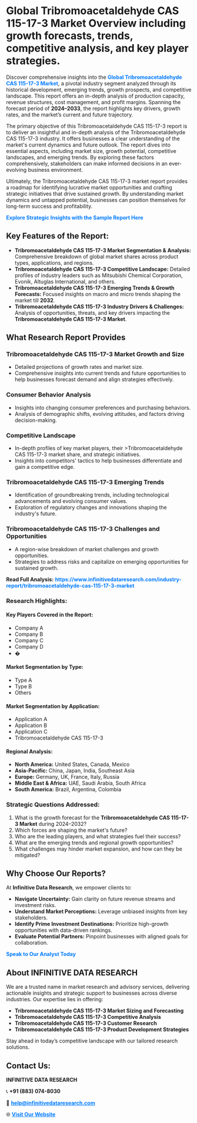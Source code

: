 <h1>Global Tribromoacetaldehyde CAS 115-17-3 Market Overview including growth forecasts, trends, competitive analysis, and key player strategies.</h1>
<p>
Discover comprehensive insights into the 
<a href="https://www.infinitivedataresearch.com/industry-report/tribromoacetaldehyde-cas-115-17-3-market" rel="dofollow" style="color: #007BFF; text-decoration: none;"><strong>Global Tribromoacetaldehyde CAS 115-17-3 Market</strong></a>, a pivotal industry segment analyzed through its historical development, emerging trends, growth prospects, and competitive landscape. This report offers an in-depth analysis of production capacity, revenue structures, cost management, and profit margins. Spanning the forecast period of <strong>2024–2033</strong>, the report highlights key drivers, growth rates, and the market’s current and future trajectory.
</p>
<p>
The primary objective of this Tribromoacetaldehyde CAS 115-17-3 report is to deliver an insightful and in-depth analysis of the Tribromoacetaldehyde CAS 115-17-3 industry. It offers businesses a clear understanding of the market's current dynamics and future outlook. The report dives into essential aspects, including market size, growth potential, competitive landscapes, and emerging trends. By exploring these factors comprehensively, stakeholders can make informed decisions in an ever-evolving business environment.
</p>
<p>
Ultimately, the Tribromoacetaldehyde CAS 115-17-3 market report provides a roadmap for identifying lucrative market opportunities and crafting strategic initiatives that drive sustained growth. By understanding market dynamics and untapped potential, businesses can position themselves for long-term success and profitability.
</p>
<p>
<a href="https://www.infinitivedataresearch.com/request-sample/reportId=110533" style="color: #007BFF; text-decoration: none;"><strong>Explore Strategic Insights with the Sample Report Here</strong></a>
</p>

<h2>Key Features of the Report:</h2>
<ul>
<li><strong>Tribromoacetaldehyde CAS 115-17-3 Market Segmentation & Analysis:</strong> Comprehensive breakdown of global market shares across product types, applications, and regions.</li>
<li><strong>Tribromoacetaldehyde CAS 115-17-3 Competitive Landscape:</strong> Detailed profiles of industry leaders such as Mitsubishi Chemical Corporation, Evonik, Altuglas International, and others.</li>
<li><strong>Tribromoacetaldehyde CAS 115-17-3 Emerging Trends & Growth Forecasts:</strong> Focused insights on macro and micro trends shaping the market till <strong>2032</strong>.</li>
<li><strong>Tribromoacetaldehyde CAS 115-17-3 Industry Drivers & Challenges:</strong> Analysis of opportunities, threats, and key drivers impacting the <strong>Tribromoacetaldehyde CAS 115-17-3 Market</strong>.</li>
</ul>

<h2>What Research Report Provides</h2>
<h3>Tribromoacetaldehyde CAS 115-17-3 Market Growth and Size</h3>
<ul>
<li>Detailed projections of growth rates and market size.</li>
<li>Comprehensive insights into current trends and future opportunities to help businesses forecast demand and align strategies effectively.</li>
</ul>

<h3>Consumer Behavior Analysis</h3>
<ul>
<li>Insights into changing consumer preferences and purchasing behaviors.</li>
<li>Analysis of demographic shifts, evolving attitudes, and factors driving decision-making.</li>
</ul>

<h3>Competitive Landscape</h3>
<ul>
<li>In-depth profiles of key market players, their >Tribromoacetaldehyde CAS 115-17-3 market share, and strategic initiatives.</li>
<li>Insights into competitors' tactics to help businesses differentiate and gain a competitive edge.</li>
</ul>

<h3>Tribromoacetaldehyde CAS 115-17-3 Emerging Trends</h3>
<ul>
<li>Identification of groundbreaking trends, including technological advancements and evolving consumer values.</li>
<li>Exploration of regulatory changes and innovations shaping the industry's future.</li>
</ul>

<h3>Tribromoacetaldehyde CAS 115-17-3 Challenges and Opportunities</h3>
<ul>
<li>A region-wise breakdown of market challenges and growth opportunities.</li>
<li>Strategies to address risks and capitalize on emerging opportunities for sustained growth.</li>
</ul>
<p><strong>Read Full Analysis:</strong> <a href="https://www.infinitivedataresearch.com/industry-report/tribromoacetaldehyde-cas-115-17-3-market" rel="dofollow" style="color: #007BFF; text-decoration: none;"><strong>https://www.infinitivedataresearch.com/industry-report/tribromoacetaldehyde-cas-115-17-3-market</strong></a></p>
<h3>Research Highlights:</h3>
<h4>Key Players Covered in the Report:</h4>
<ul><li>Company A</li><li>Company B</li><li>Company C</li><li>Company D</li><li>�</li></ul>
<h4>Market Segmentation by Type:</h4>
<ul><li>Type A</li><li>Type B</li><li>Others</li></ul>
<h4>Market Segmentation by Application:</h4>
<ul><li>Application A</li><li>Application B</li><li>Application C</li><li>Tribromoacetaldehyde CAS 115-17-3</li></ul>

<h4>Regional Analysis:</h4>
<ul>
<li><strong>North America:</strong> United States, Canada, Mexico</li>
<li><strong>Asia-Pacific:</strong> China, Japan, India, Southeast Asia</li>
<li><strong>Europe:</strong> Germany, UK, France, Italy, Russia</li>
<li><strong>Middle East & Africa:</strong> UAE, Saudi Arabia, South Africa</li>
<li><strong>South America:</strong> Brazil, Argentina, Colombia</li>
</ul>

<h3>Strategic Questions Addressed:</h3>
<ol>
<li>What is the growth forecast for the <strong>Tribromoacetaldehyde CAS 115-17-3 Market</strong> during 2024–2032?</li>
<li>Which forces are shaping the market's future?</li>
<li>Who are the leading players, and what strategies fuel their success?</li>
<li>What are the emerging trends and regional growth opportunities?</li>
<li>What challenges may hinder market expansion, and how can they be mitigated?</li>
</ol>

<h2>Why Choose Our Reports?</h2>
<p>At <strong>Infinitive Data Research</strong>, we empower clients to:</p>
<ul>
<li><strong>Navigate Uncertainty:</strong> Gain clarity on future revenue streams and investment risks.</li>
<li><strong>Understand Market Perceptions:</strong> Leverage unbiased insights from key stakeholders.</li>
<li><strong>Identify Prime Investment Destinations:</strong> Prioritize high-growth opportunities with data-driven rankings.</li>
<li><strong>Evaluate Potential Partners:</strong> Pinpoint businesses with aligned goals for collaboration.</li>
</ul>
<p><a href="https://www.infinitivedataresearch.com/industry-report/tribromoacetaldehyde-cas-115-17-3-market" rel="dofollow" style="color: #007BFF; text-decoration: none;"><strong>Speak to Our Analyst Today</strong></a></p>

<h2>About INFINITIVE DATA RESEARCH</h2>
<p>We are a trusted name in market research and advisory services, delivering actionable insights and strategic support to businesses across diverse industries. Our expertise lies in offering:</p>
<ul>
<li><strong>Tribromoacetaldehyde CAS 115-17-3 Market Sizing and Forecasting</strong></li>
<li><strong>Tribromoacetaldehyde CAS 115-17-3 Competitive Analysis</strong></li>
<li><strong>Tribromoacetaldehyde CAS 115-17-3 Customer Research</strong></li>
<li><strong>Tribromoacetaldehyde CAS 115-17-3 Product Development Strategies</strong></li>
</ul>
<p>Stay ahead in today’s competitive landscape with our tailored research solutions.</p>

<h2>Contact Us:</h2>
<p><strong>INFINITIVE DATA RESEARCH</strong></p>
<p>📞 <strong>+91 (883) 074-8030</strong></p>
<p>📧 <strong><a href="mailto:help@infinitivedataresearch.com" style="color: #007BFF;">help@infinitivedataresearch.com</a></strong></p>
<p>🌐 <strong><a href="https://www.infinitivedataresearch.com" rel="dofollow" style="color: #007BFF;">Visit Our Website</a></strong></p>